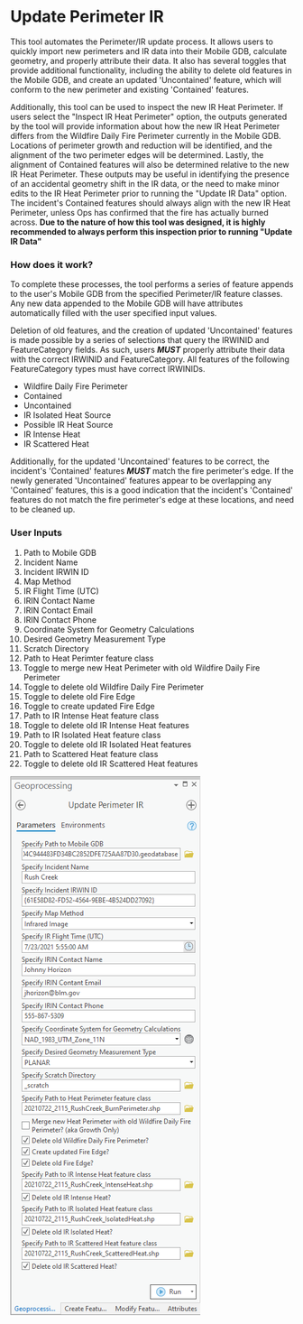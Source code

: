 # Update Perimeter IR

This tool automates the Perimeter/IR update process. It allows users to quickly import new perimeters and IR data into their Mobile GDB, calculate geometry, and properly attribute their data. It also has several toggles that provide additional functionality, including the ability to delete old features in the Mobile GDB, and create an updated 'Uncontained' feature, which will conform to the new perimeter and existing 'Contained' features.

Additionally, this tool can be used to inspect the new IR Heat Perimeter. If users select the "Inspect IR Heat Perimeter" option, the outputs generated by the tool will provide information about how the new IR Heat Perimeter differs from the Wildfire Daily Fire Perimeter currently in the Mobile GDB. Locations of perimeter growth and reduction will be identified, and the alignment of the two perimeter edges will be determined. Lastly, the alignment of Contained features will also be determined relative to the new IR Heat Perimeter. These outputs may be useful in identifying the presence of an accidental geometry shift in the IR data, or the need to make minor edits to the IR Heat Perimeter prior to running the "Update IR Data" option. The incident's Contained features should always align with the new IR Heat Perimeter, unless Ops has confirmed that the fire has actually burned across. **Due to the nature of how this tool was designed, it is highly recommended to always perform this inspection prior to running "Update IR Data"**

### How does it work?

To complete these processes, the tool performs a series of feature appends to the user's Mobile GDB from the specified Perimeter/IR feature classes. Any new data appended to the Mobile GDB will have attributes automatically filled with the user specified input values. 

Deletion of old features, and the creation of updated 'Uncontained' features is made possible by a series of selections that query the IRWINID and FeatureCategory fields. As such, users ***MUST*** properly attribute their data with the correct IRWINID and FeatureCategory. All features of the following FeatureCategory types must have correct IRWINIDs.

- Wildfire Daily Fire Perimeter
- Contained
- Uncontained
- IR Isolated Heat Source
- Possible IR Heat Source
- IR Intense Heat
- IR Scattered Heat


Additionally, for the updated 'Uncontained' features to be correct, the incident's 'Contained' features ***MUST*** match the fire perimeter's edge. If the newly generated 'Uncontained' features appear to be overlapping any 'Contained' features, this is a good indication that the incident's 'Contained' features do not match the fire perimeter's edge at these locations, and need to be cleaned up.

### User Inputs

1. Path to Mobile GDB
2. Incident Name
3. Incident IRWIN ID
4. Map Method
5. IR Flight Time (UTC)
6. IRIN Contact Name
7. IRIN Contact Email
8. IRIN Contact Phone
9. Coordinate System for Geometry Calculations
10. Desired Geometry Measurement Type
11. Scratch Directory
12. Path to Heat Perimter feature class
13. Toggle to merge new Heat Perimeter with old Wildfire Daily Fire Perimeter
14. Toggle to delete old Wildfire Daily Fire Perimeter
15. Toggle to delete old Fire Edge
16. Toggle to create updated Fire Edge
17. Path to IR Intense Heat feature class
18. Toggle to delete old IR Intense Heat features
19. Path to IR Isolated Heat feature class
20. Toggle to delete old IR Isolated Heat features
21. Path to Scattered Heat feature class
22. Toggle to delete old IR Scattered Heat features

![screenshot_UpdatePerimeterIR_1.png](/docs/screenshot_UpdatePerimeterIR_1.png?raw=true)



